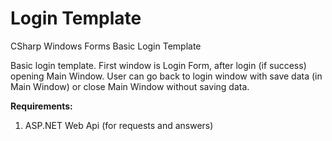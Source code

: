 # Login Template
CSharp Windows Forms Basic Login Template

Basic login template.
First window is Login Form, after login (if success) opening Main Window.
User can go back to login window with save data (in Main Window) or close Main Window without saving data.

<b>Requirements:</b>

1. ASP.NET Web Api (for requests and answers)
